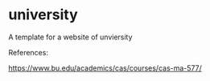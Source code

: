 # university
A template for a website of unviersity

References:

https://www.bu.edu/academics/cas/courses/cas-ma-577/
